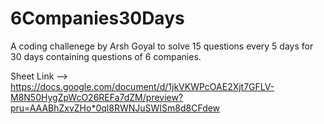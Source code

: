 # 6Companies30Days
A coding challenege by Arsh Goyal to solve 15 questions every 5 days for 30 days containing questions of 6 companies.

Sheet Link --> https://docs.google.com/document/d/1jkVKWPcOAE2Xjt7GFLV-M8N50HygZpWcO26REFa7dZM/preview?pru=AAABhZxvZHo*0ql8RWNJuSWISm8d8CFdew

